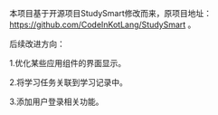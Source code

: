 本项目基于开源项目StudySmart修改而来，原项目地址：https://github.com/CodeInKotLang/StudySmart 。

后续改进方向：

1.优化某些应用组件的界面显示。

2.将学习任务关联到学习记录中。

3.添加用户登录相关功能。
